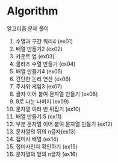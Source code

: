 # Algorithm

알고리즘 문제 풀이

1. 수열과 구간 쿼리4 (ex01)
2. 배열 만들기2 (ex02)
3. 카운트 업 (ex03)
4. 콜라츠 수열 만들기 (ex04)
5. 배열 만들기4 (ex05)
6. 간단한 논리 연산 (ex06)
7. 주사위 게임3 (ex07)
8. 글자 이어 붙여 문자열 만들기 (ex08)
9. 9로 나눈 나머지 (ex09)
10. 문자열 여러 번 뒤집기 (ex10)
11. 배열 만들기 5 (ex11)
12. 부분 문자열 이어 붙여 문자열 만들기 (ex12)
13. 문자열의 뒤의 n글자(ex13)
14. 접미사 배열 (ex14)
15. 접미사인지 확인하기 (ex15)
16. 문자열의 앞의 n글자 (ex16)
